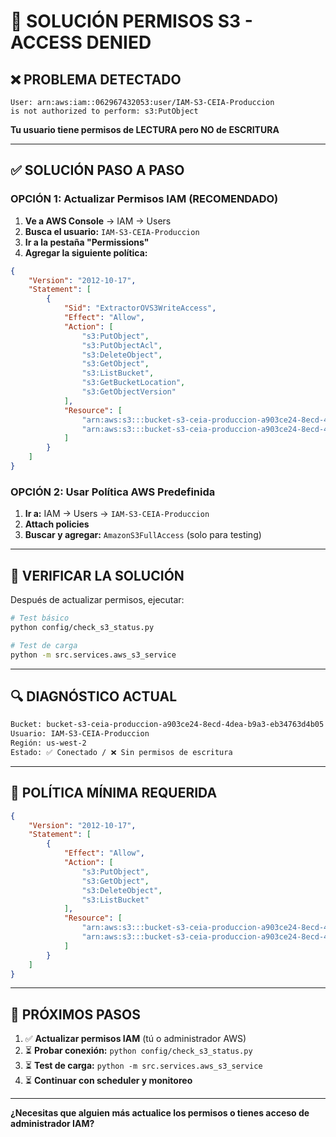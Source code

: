 # 🚨 **SOLUCIÓN PERMISOS S3 - ACCESS DENIED**

## ❌ **PROBLEMA DETECTADO**
```
User: arn:aws:iam::062967432053:user/IAM-S3-CEIA-Produccion 
is not authorized to perform: s3:PutObject
```

**Tu usuario tiene permisos de LECTURA pero NO de ESCRITURA**

---

## ✅ **SOLUCIÓN PASO A PASO**

### **OPCIÓN 1: Actualizar Permisos IAM (RECOMENDADO)**

1. **Ve a AWS Console** → IAM → Users
2. **Busca el usuario:** `IAM-S3-CEIA-Produccion`
3. **Ir a la pestaña "Permissions"**
4. **Agregar la siguiente política:**

```json
{
    "Version": "2012-10-17",
    "Statement": [
        {
            "Sid": "ExtractorOVS3WriteAccess",
            "Effect": "Allow",
            "Action": [
                "s3:PutObject",
                "s3:PutObjectAcl",
                "s3:DeleteObject",
                "s3:GetObject",
                "s3:ListBucket",
                "s3:GetBucketLocation",
                "s3:GetObjectVersion"
            ],
            "Resource": [
                "arn:aws:s3:::bucket-s3-ceia-produccion-a903ce24-8ecd-4dea-b9a3-eb34763d4b05",
                "arn:aws:s3:::bucket-s3-ceia-produccion-a903ce24-8ecd-4dea-b9a3-eb34763d4b05/*"
            ]
        }
    ]
}
```

### **OPCIÓN 2: Usar Política AWS Predefinida**

1. **Ir a:** IAM → Users → `IAM-S3-CEIA-Produccion`
2. **Attach policies**
3. **Buscar y agregar:** `AmazonS3FullAccess` (solo para testing)

---

## 🧪 **VERIFICAR LA SOLUCIÓN**

Después de actualizar permisos, ejecutar:

```bash
# Test básico
python config/check_s3_status.py

# Test de carga
python -m src.services.aws_s3_service
```

---

## 🔍 **DIAGNÓSTICO ACTUAL**

```bash
Bucket: bucket-s3-ceia-produccion-a903ce24-8ecd-4dea-b9a3-eb34763d4b05
Usuario: IAM-S3-CEIA-Produccion
Región: us-west-2
Estado: ✅ Conectado / ❌ Sin permisos de escritura
```

---

## 📝 **POLÍTICA MÍNIMA REQUERIDA**

```json
{
    "Version": "2012-10-17",
    "Statement": [
        {
            "Effect": "Allow",
            "Action": [
                "s3:PutObject",
                "s3:GetObject",
                "s3:DeleteObject",
                "s3:ListBucket"
            ],
            "Resource": [
                "arn:aws:s3:::bucket-s3-ceia-produccion-a903ce24-8ecd-4dea-b9a3-eb34763d4b05/*",
                "arn:aws:s3:::bucket-s3-ceia-produccion-a903ce24-8ecd-4dea-b9a3-eb34763d4b05"
            ]
        }
    ]
}
```

---

## 🚀 **PRÓXIMOS PASOS**

1. ✅ **Actualizar permisos IAM** (tú o administrador AWS)
2. ⏳ **Probar conexión:** `python config/check_s3_status.py`
3. ⏳ **Test de carga:** `python -m src.services.aws_s3_service`
4. ⏳ **Continuar con scheduler y monitoreo**

---

**¿Necesitas que alguien más actualice los permisos o tienes acceso de administrador IAM?**